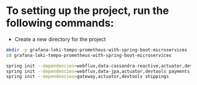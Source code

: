 # To setting up the project, run the following commands:

* Create a new directory for the project

```bash
mkdir -p grafana-loki-tempo-prometheus-with-spring-boot-microservices
cd grafana-loki-tempo-prometheus-with-spring-boot-microservices
```

```bash
spring init --dependencies=webflux,data-cassandra-reactive,actuator,devtools orders
spring init --dependencies=webflux,data-jpa,actuator,devtools payments
spring init --dependencies=gateway,actuator,devtools shippings
```
